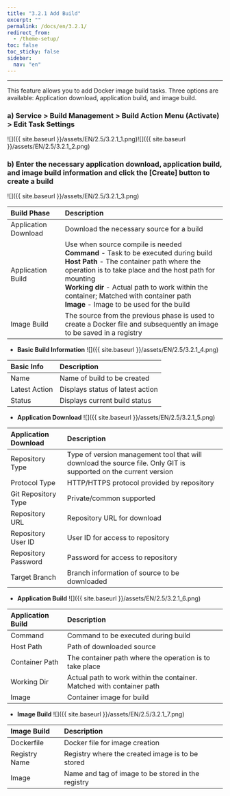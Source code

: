 ```yaml
---
title: "3.2.1 Add Build"
excerpt: ""
permalink: /docs/en/3.2.1/
redirect_from:
  - /theme-setup/
toc: false
toc_sticky: false
sidebar:
  nav: "en"
---
```



---

This feature allows you to add Docker image build tasks. Three options are available: Application download, application build, and image build.

### a\) Service > Build Management > Build Action Menu \(Activate\) > Edit Task Settings
![]({{ site.baseurl }}/assets/EN/2.5/3.2.1_1.png)![]({{ site.baseurl }}/assets/EN/2.5/3.2.1_2.png)

### b\) Enter the necessary application download, application build, and image build information and click the [Create] button to create a build
![]({{ site.baseurl }}/assets/EN/2.5/3.2.1_3.png)

| **Build Phase** | **Description** |
| :--- | :--- |
| Application Download | Download the necessary source for a build |
| Application Build | Use when source compile is needed <br/>**Command** - Task to be executed during build <br/>**Host Path** - The container path where the operation is to take place and the host path for mounting <br/>**Working dir** - Actual path to work within the container; Matched with container path <br/>**Image** - Image to be used for the build |
| Image Build | The source from the previous phase is used to create a Docker file and subsequently an image to be saved in a registry |

* **Basic Build Information**
![]({{ site.baseurl }}/assets/EN/2.5/3.2.1_4.png)

| **Basic Info** | **Description** |
| :--- | :--- |
| Name | Name of build to be created |
| Latest Action | Displays status of latest action |
| Status | Displays current build status |

* **Application Download**
![]({{ site.baseurl }}/assets/EN/2.5/3.2.1_5.png)

| **Application Download** | **Description** |
| :--- | :--- |
| Repository Type | Type of version management tool that will download the source file. Only GIT is supported on the current version |
| Protocol Type | HTTP/HTTPS protocol provided by repository |
| Git Repository Type | Private/common supported |
| Repository URL | Repository URL for download |
| Repository User ID | User ID for access to repository |
| Repository Password | Password for access to repository |
| Target Branch | Branch information of source to be downloaded |

* **Application Build**
![]({{ site.baseurl }}/assets/EN/2.5/3.2.1_6.png)

| **Application Build** | **Description** |
| :--- | :--- |
| Command | Command to be executed during build |
| Host Path | Path of downloaded source |
| Container Path | The container path where the operation is to take place |
| Working Dir | Actual path to work within the container. Matched with container path |
| Image | Container image for build |

* **Image Build**
![]({{ site.baseurl }}/assets/EN/2.5/3.2.1_7.png)

| **Image Build** | Description |
| :--- | :--- |
| Dockerfile | Docker file for image creation |
| Registry Name | Registry where the created image is to be stored |
| Image | Name and tag of image to be stored in the registry |
